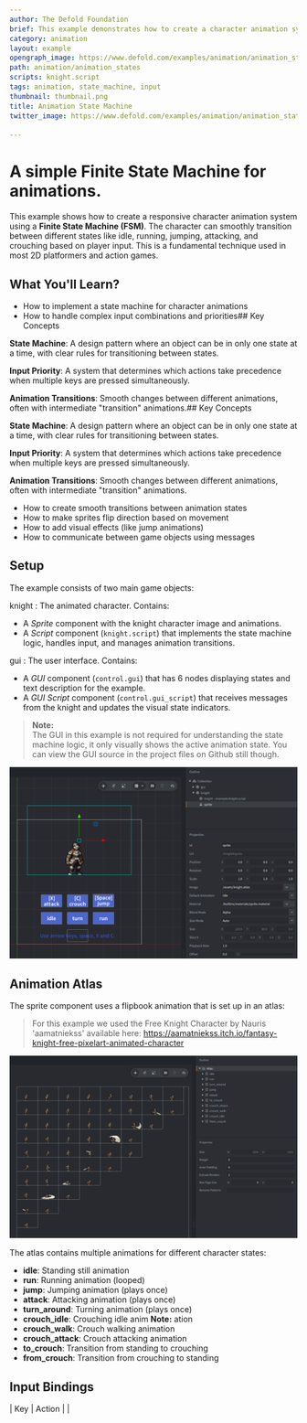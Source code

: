 ```yaml
---
author: The Defold Foundation
brief: This example demonstrates how to create a character animation system using a Finite State Machine (FSM) with smooth transitions between different character states.
category: animation
layout: example
opengraph_image: https://www.defold.com/examples/animation/animation_states/thumbnail.png
path: animation/animation_states
scripts: knight.script
tags: animation, state_machine, input
thumbnail: thumbnail.png
title: Animation State Machine
twitter_image: https://www.defold.com/examples/animation/animation_states/thumbnail.png

---
```


# A simple Finite State Machine for animations.

This example shows how to create a responsive character animation system using a **Finite State Machine (FSM)**. The character can smoothly transition between different states like idle, running, jumping, attacking, and crouching based on player input. This is a fundamental technique used in most 2D platformers and action games.

## What You'll Learn?

- How to implement a state machine for character animations
- How to handle complex input combinations and priorities## Key Concepts

**State Machine**: A design pattern where an object can be in only one state at a time, with clear rules for transitioning between states.

**Input Priority**: A system that determines which actions take precedence when multiple keys are pressed simultaneously.

**Animation Transitions**: Smooth changes between different animations, often with intermediate "transition" animations.## Key Concepts

**State Machine**: A design pattern where an object can be in only one state at a time, with clear rules for transitioning between states.

**Input Priority**: A system that determines which actions take precedence when multiple keys are pressed simultaneously.

**Animation Transitions**: Smooth changes between different animations, often with intermediate "transition" animations.
- How to create smooth transitions between animation states
- How to make sprites flip direction based on movement
- How to add visual effects (like jump animations)
- How to communicate between game objects using messages

## Setup

The example consists of two main game objects:

knight
: The animated character. Contains:
  - A *Sprite* component with the knight character image and animations.
  - A *Script* component (`knight.script`) that implements the state machine logic, handles input, and manages animation transitions.

gui
: The user interface. Contains:
  - A *GUI* component (`control.gui`) that has 6 nodes displaying states and text description for the example.
  - A *GUI Script* component (`control.gui_script`) that receives messages from the knight and updates the visual state indicators.

> **Note:**  
> The GUI in this example is not required for understanding the state machine logic, it only visually shows the active animation state. You can view the GUI source in the project files on Github still though.

![animation_states_collection](animation_states_collection.png)

## Animation Atlas

The sprite component uses a flipbook animation that is set up in an atlas:

> For this example we used the Free Knight Character by Nauris 'aamatniekss' available here: https://aamatniekss.itch.io/fantasy-knight-free-pixelart-animated-character

![atlas](atlas.png)

The atlas contains multiple animations for different character states:
- **idle**: Standing still animation
- **run**: Running animation (looped)
- **jump**: Jumping animation (plays once)
- **attack**: Attacking animation (plays once)
- **turn_around**: Turning animation (plays once)
- **crouch_idle**: Crouching idle anim **Note:** ation
- **crouch_walk**: Crouch walking animation
- **crouch_attack**: Crouch attacking animation
- **to_crouch**: Transition from standing to crouching
- **from_crouch**: Transition from crouching to standing

## Input Bindings

| Key             | Action                         |
|